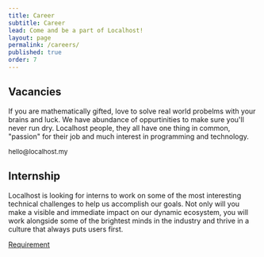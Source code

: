 ```yaml
---
title: Career
subtitle: Career
lead: Come and be a part of Localhost!
layout: page
permalink: /careers/
published: true
order: 7
---
```


<section class="fdb-block">
  <div class="row">
    <div class="col text-center">
      <div class="row text-left pt-4">
        <div class="col-12 col-md-6 text-justify">
          <h1>Vacancies</h1>
          <p>If you are mathematically gifted, love to solve real world probelms with your brains and luck.
          We have abundance of oppurtinities to make sure you'll never run dry.
          Localhost people, they all have one thing in common, "passion" for their job and much interest in programming and technology. </p>
          <p style="font-size: 13px"><i class="fa fa-envelope"></i> hello@localhost.my</p>
        </div>
        <div class="col-12 col-md-6 text-justify">
          <h1>Internship</h1>
          <p>Localhost is looking for interns to work on some of the most interesting technical challenges to help us accomplish our goals. Not only will you make a visible and
          immediate impact on our dynamic ecosystem, you will work alongside some of the brightest minds in the industry and thrive in a culture that always puts users first.</p>
          <p><a href="/assets/docs/intern.pdf" target="_blank" class="btn btn-primary btn-sm">Requirement</a></p>
        </div>
      </div>
    </div>
  </div>
</section>